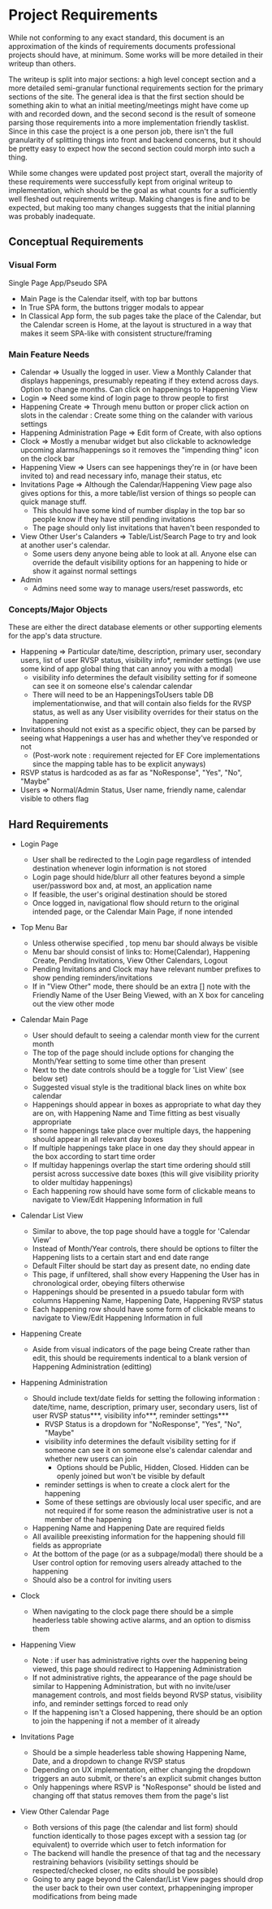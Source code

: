﻿# Project Requirements

While not conforming to any exact standard, this document is an approximation of the kinds of requirements documents professional projects should have, at minimum. Some works will be more detailed in their writeup than others.

The writeup is split into major sections: a high level concept section and a more detailed semi-granular functional requirements section for the primary sections of the site. The general idea is that the first section should be something akin to what an initial meeting/meetings might have come up with and recorded down, and the second second is the result of someone parsing those requirements into a more implementation friendly tasklist. Since in this case the project is a one person job, there isn't the full granularity of splitting things into front and backend concerns, but it should be pretty easy to expect how the second section could morph into such a thing.

While some changes were updated post project start, overall the majority of these requirements were successfully kept from original writeup to implementation, which should be the goal as what counts for a sufficiently well fleshed out requirements writeup. Making changes is fine and to be expected, but making too many changes suggests that the initial planning was probably inadequate.

## Conceptual Requirements

### Visual Form

Single Page App/Pseudo SPA
  * Main Page is the Calendar itself, with top bar buttons
  * In True SPA form, the buttons trigger modals to appear
  * In Classical App form, the sub pages take the place of the Calendar, but the Calendar screen is Home, at the layout is structured in a way that makes it seem SPA-like with consistent structure/framing

### Main Feature Needs

  * Calendar => Usually the logged in user. View a Monthly Calander that displays happenings, presumably repeating if they extend across days. Option to change months. Can click on happenings to Happening View
  * Login => Need some kind of login page to throw people to first
  * Happening Create => Through menu button or proper click action on slots in the calendar : Create some thing on the calander with various settings
  * Happening Administration Page => Edit form of Create, with also options 
  * Clock => Mostly a menubar widget but also clickable to acknowledge upcoming alarms/happenings so it removes the "impending thing" icon on the clock bar
  * Happening View => Users can see happenings they're in (or have been invited to) and read necessary info, manage their status, etc
  * Invitations Page => Although the Calendar/Happening View page also gives options for this, a more table/list version of things so people can quick manage stuff. 
    * This should have some kind of number display in the top bar so people know if they have still pending invitations
    * The page should only list invitations that haven't been responded to
  * View Other User's Calanders => Table/List/Search Page to try and look at another user's calendar. 
    * Some users deny anyone being able to look at all. Anyone else can override the default visibility options for an happening to hide or show it against normal settings
  * Admin
    * Admins need some way to manage users/reset passwords, etc

### Concepts/Major Objects

These are either the direct database elements or other supporting elements for the app's data structure.

  * Happening => Particular date/time, description, primary user, secondary users, list of user RVSP status, visibility info*, reminder settings (we use some kind of app global thing that can annoy you with a modal)
    * visibility info determines the default visibility setting for if someone can see it on someone else's calendar calendar
    * There will need to be an HappeningsToUsers table DB implementationwise, and that will contain also fields for the RVSP status, as well as any User visibility overrides for their status on the happening
  * Invitations should not exist as a specific object, they can be parsed by seeing what Happenings a user has and whether they've responded or not
    * (Post-work note : requirement rejected for EF Core implementations since the mapping table has to be explicit anyways)
  * RSVP status is hardcoded as as far as "NoResponse", "Yes", "No", "Maybe"
  * Users => Normal/Admin Status, User name, friendly name, calendar visible to others flag

## Hard Requirements

  * Login Page
    * User shall be redirected to the Login page regardless of intended destination whenever login information is not stored
    * Login page should hide/blurr all other features beyond a simple user/password box and, at most, an application name
    * If feasible, the user's original destination should be stored
    * Once logged in, navigational flow should return to the original intended page, or the Calendar Main Page, if none intended
	
  * Top Menu Bar
    * Unless otherwise specified , top menu bar should always be visible
    * Menu bar should consist of links to: Home(Calendar), Happening Create, Pending Invitations, View Other Calendars, Logout
    * Pending Invitations and Clock may have relevant number prefixes to show pending reminders/invitations
    * If in "View Other" mode, there should be an extra [] note with the Friendly Name of the User Being Viewed, with an X box for canceling out the view other mode		

  * Calendar Main Page	
    * User should default to seeing a calendar month view for the current month
    * The top of the page should include options for changing the Month/Year setting to some time other than present
    * Next to the date controls should be a toggle for 'List View' (see below set)
    * Suggested visual style is the traditional black lines on white box calendar
    * Happenings should appear in boxes as appropriate to what day they are on, with Happening Name and Time fitting as best visually appropriate
    * If some happenings take place over multiple days, the happening should appear in all relevant day boxes
    * If multiple happenings take place in one day they should appear in the box according to start time order
    * If multiday happenings overlap the start time ordering should still persist across successive date boxes (this will give visibility priority to older multiday happenings)
    * Each happening row should have some form of clickable means to navigate to View/Edit Happening Information in full
	
  * Calendar List View
    * Similar to above, the top page should have a toggle for 'Calendar View'
    * Instead of Month/Year controls, there should be options to filter the Happening lists to a certain start and end date range
    * Default Filter should be start day as present date, no ending date
    * This page, if unfiltered, shall show every Happening the User has in chronological order, obeying filters otherwise
    * Happenings should be presented in a psuedo tabular form with columns Happening Name, Happening Date, Happening RVSP status	
    * Each happening row should have some form of clickable means to navigate to View/Edit Happening Information in full

  * Happening Create
    * Aside from visual indicators of the page being Create rather than edit, this should be requirements indentical to a blank version of Happening Administration (editting)

  * Happening Administration
    * Should include text/date fields for setting the following information : date/time, name, description, primary user, secondary users, list of user RVSP status***, visibility info***, reminder settings***
      * RVSP Status is a dropdown for "NoResponse", "Yes", "No", "Maybe"
      * visibility info determines the default visibility setting for if someone can see it on someone else's calendar calendar and whether new users can join
        * Options should be Public, Hidden, Closed. Hidden can be openly joined but won't be visible by default			
      * reminder settings is when to create a clock alert for the happening
      * Some of these settings are obviously local user specific, and are not required if for some reason the administrative user is not a member of the happening		
    * Happening Name and Happening Date are required fields
    * All availible preexisting information for the happening should fill fields as appropriate
    * At the bottom of the page (or as a subpage/modal) there should be a User control option for removing users already attached to the happening
    * Should also be a control for inviting users

  * Clock
    * When navigating to the clock page there should be a simple headerless table showing active alarms, and an option to dismiss them

  * Happening View
    * Note : if user has administrative rights over the happening being viewed, this page should redirect to Happening Administration
    * If not administrative rights, the appearance of the page should be similar to Happening Administration, but with no invite/user management controls, and most fields beyond RVSP status, visibility info, and reminder settings forced to read only
    * If the happening isn't a Closed happening, there should be an option to join the happening if not a member of it already
		
  * Invitations Page
    * Should be a simple headerless table showing Happening Name, Date, and a dropdown to change RVSP status
    * Depending on UX implementation, either changing the dropdown triggers an auto submit, or there's an explicit submit changes button
    * Only happenings where RSVP is "NoResponse" should be listed and changing off that status removes them from the page's list

  * View Other Calendar Page
    * Both versions of this page (the calendar and list form) should function identically to those pages except with a session tag (or equivalent) to override which user to fetch information for
    * The backend will handle the presence of that tag and the necessary restraining behaviors (visibility settings should be respected/checked closer, no edits should be possible)
    * Going to any page beyond the Calendar/List View pages should drop the user back to their own user context, prhappeninging improper modifications from being made
